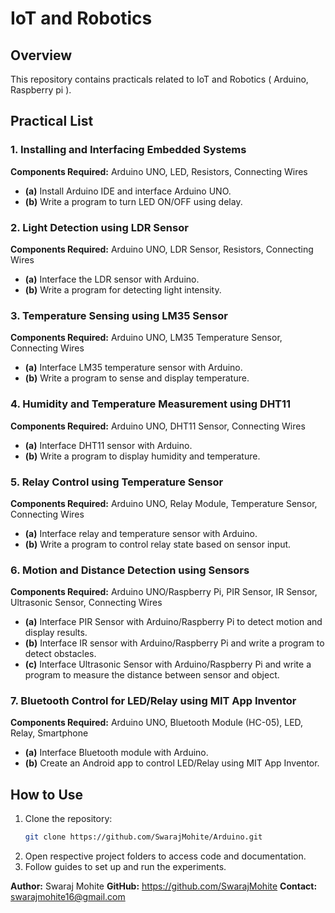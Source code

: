# IoT and Robotics 

## Overview
This repository contains practicals related to IoT and Robotics ( Arduino, Raspberry pi ).

## Practical List

### 1. Installing and Interfacing Embedded Systems
**Components Required:** Arduino UNO, LED, Resistors, Connecting Wires  
- **(a)** Install Arduino IDE and interface Arduino UNO.
- **(b)** Write a program to turn LED ON/OFF using delay.

### 2. Light Detection using LDR Sensor
**Components Required:** Arduino UNO, LDR Sensor, Resistors, Connecting Wires  
- **(a)** Interface the LDR sensor with Arduino.
- **(b)** Write a program for detecting light intensity.

### 3. Temperature Sensing using LM35 Sensor
**Components Required:** Arduino UNO, LM35 Temperature Sensor, Connecting Wires  
- **(a)** Interface LM35 temperature sensor with Arduino.
- **(b)** Write a program to sense and display temperature.

### 4. Humidity and Temperature Measurement using DHT11
**Components Required:** Arduino UNO, DHT11 Sensor, Connecting Wires  
- **(a)** Interface DHT11 sensor with Arduino.
- **(b)** Write a program to display humidity and temperature.

### 5. Relay Control using Temperature Sensor
**Components Required:** Arduino UNO, Relay Module, Temperature Sensor, Connecting Wires  
- **(a)** Interface relay and temperature sensor with Arduino.
- **(b)** Write a program to control relay state based on sensor input.

### 6. Motion and Distance Detection using Sensors
**Components Required:** Arduino UNO/Raspberry Pi, PIR Sensor, IR Sensor, Ultrasonic Sensor, Connecting Wires  
- **(a)** Interface PIR Sensor with Arduino/Raspberry Pi to detect motion and display results.
- **(b)** Interface IR sensor with Arduino/Raspberry Pi and write a program to detect obstacles.
- **(c)** Interface Ultrasonic Sensor with Arduino/Raspberry Pi and write a program to measure the distance between sensor and object.

### 7. Bluetooth Control for LED/Relay using MIT App Inventor
**Components Required:** Arduino UNO, Bluetooth Module (HC-05), LED, Relay, Smartphone  
- **(a)** Interface Bluetooth module with Arduino.
- **(b)** Create an Android app to control LED/Relay using MIT App Inventor.



## How to Use
1. Clone the repository:
   ```sh
   git clone https://github.com/SwarajMohite/Arduino.git
   ```
2. Open respective project folders to access code and documentation.
3. Follow  guides to set up and run the experiments.


**Author:** Swaraj Mohite
**GitHub:** https://github.com/SwarajMohite
**Contact:** swarajmohite16@gmail.com
